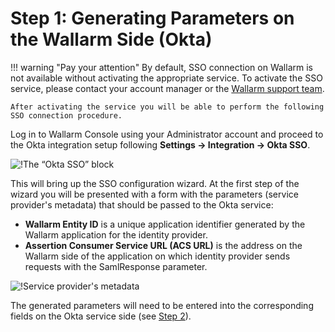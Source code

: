 #   Step 1: Generating Parameters on the Wallarm Side (Okta)

[img-okta-sso-provider-wl]:     ../../../../images/admin-guides/configuration-guides/sso/okta/okta-sso-provider-wl.png
[img-sp-metadata]:              ../../../../images/admin-guides/configuration-guides/sso/okta/sp-metadata.png

[doc-setup-idp]:                setup-idp.md

!!! warning "Pay your attention"
    By default, SSO connection on Wallarm is not available without activating the appropriate service. To activate the SSO service, please contact your account manager or the [Wallarm support team](mailto:support@wallarm.com).

    After activating the service you will be able to perform the following SSO connection procedure.

Log in to Wallarm Console using your Administrator account and proceed to the Okta integration setup following **Settings → Integration → Okta SSO**.

![!The “Okta SSO” block][img-okta-sso-provider-wl]

This will bring up the SSO configuration wizard. At the first step of the wizard you will be presented with a form with the parameters (service provider's metadata) that should be passed to the Okta service:
*   **Wallarm Entity ID** is a unique application identifier generated by the Wallarm application for the identity provider.
*   **Assertion Consumer Service URL (ACS URL)** is the address on the Wallarm side of the application on which identity provider sends requests with the SamlResponse parameter.

![!Service provider's metadata][img-sp-metadata]

The generated parameters will need to be entered into the corresponding fields on the Okta service side (see [Step 2][doc-setup-idp]).